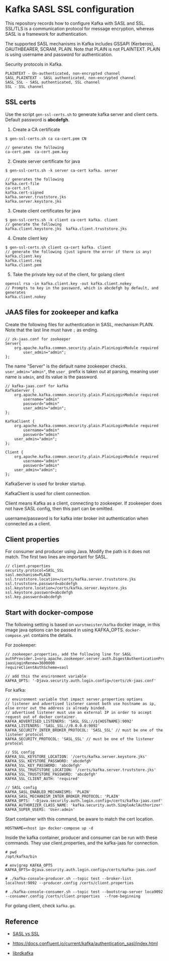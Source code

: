 # Kafka SASL SSL configuration

This repository records how to configure Kafka with SASL and SSL. SSL/TLS is a communication protocol for message encryption, whereas SASL is a framework for authentication.

The supported SASL mechanisms in Kafka includes GSSAPI (Kerberos), OAUTHBEARER, SCRAM, PLAIN. Note that PLAIN is not PLAINTEXT. PLAIN is using username and password for authentication.

Security protocols in Kafka.

```
PLAINTEXT - Un-authenticated, non-encrypted channel
SASL_PLAINTEXT - SASL authenticated, non-encrypted channel
SASL_SSL - SASL authenticated, SSL channel
SSL	- SSL channel
```

## SSL certs

Use the script `gen-ssl-certs.sh` to generate kafka server and client certs. Default password is **abcdefgh**.

1. Create a CA certificate

```
$ gen-ssl-certs.sh ca ca-cert.pem CN

// generates the following
ca-cert.pem  ca-cert.pem.key
```

2. Create server certificate for java

```
$ gen-ssl-certs.sh -k server ca-cert kafka. server

// generates the following
kafka.cert-file
ca-cert.srl
kafka.cert-signed
kafka.server.truststore.jks
kafka.server.keystore.jks

```

3. Create client certificates for java

```
$ gen-ssl-certs.sh -k client ca-cert kafka. client
// generate the following
kafka.client.keystore.jks  kafka.client.truststore.jks
```

4. Create client key

```
$ gen-ssl-certs.sh client ca-cert kafka. client
// generate the following (just ignore the error if there is any)
kafka.client.key
kafka.client.req
kafka.client.pem
```

5. Take the private key out of the client, for golang client

```
openssl rsa -in kafka.client.key -out kafka.client.nokey
// Prompts to key in the password, which is abcdefgh by default, and generates
kafka.client.nokey
```

## JAAS files for zookeeper and kafka

Create the following files for authentication in SASL, mechanism PLAIN. Note that the last line must have `;` as ending.

```
// zk-jaas.conf for zookeeper
Server{
	org.apache.kafka.common.security.plain.PlainLoginModule required
		user_admin="admin";
};
```

The name "Server" is the default name zookeeper checks.
`user_admin="admin"`, the `user_` prefix is taken out at parsing, meaning user name is `admin`, and its value is the password.

```
// kafka-jaas.conf for kafka
KafkaServer {
	org.apache.kafka.common.security.plain.PlainLoginModule required
		username="admin"
		password="admin"
		user_admin="admin";
};

KafkaClient {
	org.apache.kafka.common.security.plain.PlainLoginModule required
		username="admin"
		password="admin"
    user_admin="admin";
};

Client {
	org.apache.kafka.common.security.plain.PlainLoginModule required
		username="admin"
		password="admin"
    user_admin="admin";
};
```

KafkaServer is used for broker startup.

KafkaClient is used for client connection.

Client means Kafka as a client, connecting to zookeeper. If zookeeper does not have SASL config, then this part can be omitted.

username/password is for kafka inter broker init authentication when connected as a client.

## Client properties

For consumer and producer using Java. Modify the path is it does not match.
The first two lines are important for SASL.

```
// client.properties
security.protocol=SASL_SSL
sasl.mechanism=PLAIN
ssl.truststore.location=/certs/kafka.server.truststore.jks
ssl.truststore.password=abcdefgh
ssl.keystore.location=/certs/kafka.server.keystore.jks
ssl.keystore.password=abcdefgh
ssl.key.password=abcdefgh
```

## Start with docker-compose

The following setting is based on `wurstmeister/kafka` docker image, in this image java options can be passed in using KAFKA_OPTS. `docker-compose.yml` contains the details.

For zookeeper:

```
// zookeeper.properties, add the following line for SASL
authProvider.1=org.apache.zookeeper.server.auth.DigestAuthenticationProvider
jaasLoginRenew=3600000
requireClientAuthScheme=sasl
```

```
// add this the environment variable
KAFKA_OPTS: '-Djava.security.auth.login.config=/certs/zk-jaas.conf'
```

For kafka:

```
// environment variable that impact server.properties options
// listener and advertised listener cannot both use hostname as ip, else error out the address is already binded.
// advertised listener must use an external IP in order to accept request out of docker container.
KAFKA_ADVERTISED_LISTENERS: 'SASL_SSL://${HOSTNAME}:9092'
KAFKA_LISTENERS: 'SASL_SSL://0.0.0.0:9092'
KAFKA_SECURITY_INTER_BROKER_PROTOCOL: 'SASL_SSL' // must be one of the listener protocol
KAFKA_SECURITY_PROTOCOL: 'SASL_SSL' // must be one of the listener protocol

// SSL config
KAFKA_SSL_KEYSTORE_LOCATION: '/certs/kafka.server.keystore.jks'
KAFKA_SSL_KEYSTORE_PASSWORD: 'abcdefgh'
KAFKA_SSL_KEY_PASSWORD: 'abcdefgh'
KAFKA_SSL_TRUSTSTORE_LOCATION: '/certs/kafka.server.truststore.jks'
KAFKA_SSL_TRUSTSTORE_PASSWORD: 'abcdefgh'
KAFKA_SSL_CLIENT_AUTH: 'required'

// SASL config
KAFKA_SASL_ENABLED_MECHANISMS: 'PLAIN'
KAFKA_SASL_MECHANISM_INTER_BROKER_PROTOCOL: 'PLAIN'
KAFKA_OPTS: '-Djava.security.auth.login.config=/certs/kafka-jaas.conf'
KAFKA_AUTHORIZER_CLASS_NAME: 'kafka.security.auth.SimpleAclAuthorizer'
KAFKA_SUPER_USERS: 'User:admin'
```

Start container with this command, be aware to match the cert location.

```
HOSTNAME=<host ip> docker-compose up -d
```

Inside the kafka container, producer and consumer can be run with these commands. They use client.properties, and the kafka-jaas for connection.

```
# pwd
/opt/kafka/bin

# env|grep KAFKA_OPTS
KAFKA_OPTS=-Djava.security.auth.login.config=/certs/kafka-jaas.conf

# ./kafka-console-producer.sh --topic test --broker-list localhost:9092 --producer.config /certs/client.properties

# ./kafka-console-consumer.sh --topic test --bootstrap-server loca9092 --consumer.config /certs/client.properties  --from-beginning

```

For golang client, check `kafka.go`.

## Reference

- [SASL vs SSL](https://stackoverflow.com/questions/11347304/security-authentication-ssl-vs-sasl)

- https://docs.confluent.io/current/kafka/authentication_sasl/index.html

- [librdkafka](https://github.com/edenhill/librdkafka/wiki/Using-SSL-with-librdkafka)
